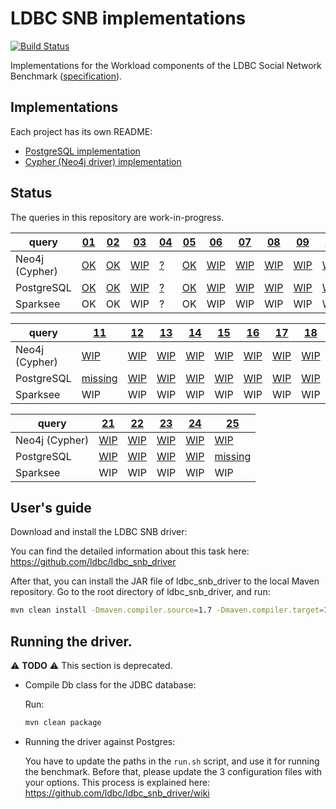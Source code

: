 # LDBC SNB implementations

[![Build Status](https://travis-ci.org/ldbc/ldbc_snb_implementations.svg?branch=master)](https://travis-ci.org/ldbc/ldbc_snb_implementations)

Implementations for the Workload components of the LDBC Social Network Benchmark ([specification](https://ldbc.github.io/ldbc_snb_docs/)).

## Implementations

Each project has its own README:

* [PostgreSQL implementation](postgres/)
* [Cypher (Neo4j driver) implementation](cypher/)

## Status

The queries in this repository are work-in-progress.

| query                 | [01](https://github.com/ldbc/ldbc_snb_docs/tree/master/query-specifications/bi-read-01.yaml) | [02](https://github.com/ldbc/ldbc_snb_docs/tree/master/query-specifications/bi-read-02.yaml) | [03](https://github.com/ldbc/ldbc_snb_docs/tree/master/query-specifications/bi-read-03.yaml) | [04](https://github.com/ldbc/ldbc_snb_docs/tree/master/query-specifications/bi-read-04.yaml) | [05](https://github.com/ldbc/ldbc_snb_docs/tree/master/query-specifications/bi-read-05.yaml) | [06](https://github.com/ldbc/ldbc_snb_docs/tree/master/query-specifications/bi-read-06.yaml) | [07](https://github.com/ldbc/ldbc_snb_docs/tree/master/query-specifications/bi-read-07.yaml) | [08](https://github.com/ldbc/ldbc_snb_docs/tree/master/query-specifications/bi-read-08.yaml) | [09](https://github.com/ldbc/ldbc_snb_docs/tree/master/query-specifications/bi-read-09.yaml) | [10](https://github.com/ldbc/ldbc_snb_docs/tree/master/query-specifications/bi-read-10.yaml) |
| --------------------- | --- | --- | --- | --- | --- | --- | --- | --- | --- | --- |
| Neo4j (Cypher) | [OK](cypher/queries/bi-1.cypher) | [OK](cypher/queries/bi-2.cypher) | [WIP](cypher/queries/bi-3.cypher) | [?](cypher/queries/bi-4.cypher) | [OK](cypher/queries/bi-5.cypher) | [WIP](cypher/queries/bi-6.cypher) | [WIP](cypher/queries/bi-7.cypher) | [WIP](cypher/queries/bi-8.cypher) | [WIP](cypher/queries/bi-9.cypher) | [WIP](cypher/queries/bi-10.cypher) |
| PostgreSQL     | [OK](postgres/queries/bi/query1.sql) | [OK](postgres/queries/bi/query2.sql) | [WIP](postgres/queries/bi/query3.sql) | [?](postgres/queries/bi/query4.sql) | [OK](postgres/queries/bi/query5.sql) | [WIP](postgres/queries/bi/query6.sql) | [WIP](postgres/queries/bi/query7.sql) | [WIP](postgres/queries/bi/query8.sql) | [WIP](postgres/queries/bi/query9.sql) | [WIP](postgres/queries/bi/query10.sql) |
| Sparksee       | OK | OK | WIP | ? | OK | WIP | WIP | WIP | WIP | WIP |

| query                 | [11](https://github.com/ldbc/ldbc_snb_docs/tree/master/query-specifications/bi-read-11.yaml) | [12](https://github.com/ldbc/ldbc_snb_docs/tree/master/query-specifications/bi-read-12.yaml) | [13](https://github.com/ldbc/ldbc_snb_docs/tree/master/query-specifications/bi-read-13.yaml) | [14](https://github.com/ldbc/ldbc_snb_docs/tree/master/query-specifications/bi-read-14.yaml) | [15](https://github.com/ldbc/ldbc_snb_docs/tree/master/query-specifications/bi-read-15.yaml) | [16](https://github.com/ldbc/ldbc_snb_docs/tree/master/query-specifications/bi-read-16.yaml) | [17](https://github.com/ldbc/ldbc_snb_docs/tree/master/query-specifications/bi-read-17.yaml) | [18](https://github.com/ldbc/ldbc_snb_docs/tree/master/query-specifications/bi-read-18.yaml) | [19](https://github.com/ldbc/ldbc_snb_docs/tree/master/query-specifications/bi-read-19.yaml) | [20](https://github.com/ldbc/ldbc_snb_docs/tree/master/query-specifications/bi-read-20.yaml) |
| --------------------- | --- | --- | --- | --- | --- | --- | --- | --- | --- | --- |
| Neo4j (Cypher) | [WIP](cypher/queries/bi-11.cypher) | [WIP](cypher/queries/bi-12.cypher) | [WIP](cypher/queries/bi-13.cypher) | [WIP](cypher/queries/bi-14.cypher) | [WIP](cypher/queries/bi-15.cypher) | [WIP](cypher/queries/bi-16.cypher) | [WIP](cypher/queries/bi-17.cypher) | [WIP](cypher/queries/bi-18.cypher) | [WIP](cypher/queries/bi-19.cypher) | [WIP](cypher/queries/bi-20.cypher) |
| PostgreSQL     | [missing](postgres/queries/bi/query11.sql) | [WIP](postgres/queries/bi/query12.sql) | [WIP](postgres/queries/bi/query13.sql) | [WIP](postgres/queries/bi/query14.sql) | [WIP](postgres/queries/bi/query15.sql) | [WIP](postgres/queries/bi/query16.sql) | [WIP](postgres/queries/bi/query17.sql) | [WIP](postgres/queries/bi/query18.sql) | [WIP](postgres/queries/bi/query19.sql) | [WIP](postgres/queries/bi/query20.sql) |
| Sparksee       | WIP | WIP | WIP | WIP | WIP | WIP | WIP | WIP | WIP | WIP |

| query                 | [21](https://github.com/ldbc/ldbc_snb_docs/tree/master/query-specifications/bi-read-21.yaml) | [22](https://github.com/ldbc/ldbc_snb_docs/tree/master/query-specifications/bi-read-22.yaml) | [23](https://github.com/ldbc/ldbc_snb_docs/tree/master/query-specifications/bi-read-23.yaml) | [24](https://github.com/ldbc/ldbc_snb_docs/tree/master/query-specifications/bi-read-24.yaml) | [25](https://github.com/ldbc/ldbc_snb_docs/tree/master/query-specifications/bi-read-25.yaml) |
| --------------------- | --- | --- | --- | --- | --- |
| Neo4j (Cypher) | [WIP](cypher/queries/bi-21.cypher) | [WIP](cypher/queries/bi-22.cypher) | [WIP](cypher/queries/bi-23.cypher) | [WIP](cypher/queries/bi-24.cypher) | [WIP](cypher/queries/bi-25.cypher) |
| PostgreSQL     | [WIP](postgres/queries/bi/query21.sql) | [WIP](postgres/queries/bi/query22.sql) | [WIP](postgres/queries/bi/query23.sql) | [WIP](postgres/queries/bi/query24.sql) | [missing](postgres/queries/bi/query25.sql) |
| Sparksee       | WIP | WIP | WIP | WIP | WIP |


## User's guide

Download and install the LDBC SNB driver:

You can find the detailed information about this task here: <https://github.com/ldbc/ldbc_snb_driver>

After that, you can install the JAR file of ldbc_snb_driver to the local Maven repository. Go to the root directory of ldbc_snb_driver, and run:

```bash
mvn clean install -Dmaven.compiler.source=1.7 -Dmaven.compiler.target=1.7 -DskipTests
```

## Running the driver.

:warning: **TODO** :warning: This section is deprecated.

* Compile Db class for the JDBC database:

    Run:

    ```bash
    mvn clean package
    ```

* Running the driver against Postgres:

    You have to update the paths in the `run.sh` script, and use it for
    running the benchmark.  Before that, please update the 3 configuration
    files with your options. This process is explained here:
    <https://github.com/ldbc/ldbc_snb_driver/wiki>
